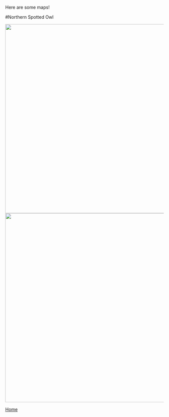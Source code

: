 Here are some maps!

#Northern Spotted Owl

<img src="https://github.com/user-attachments/assets/9e7d5651-5fa3-478c-94f9-8cac21f21e1d" width="800" height="600">


<img src="https://github.com/user-attachments/assets/4e927aa9-b6b3-428e-91bb-4fb07bfea2c5" width = "800" height = "600">










[Home](README.md)

